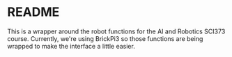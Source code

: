 # README #

This is a wrapper around the robot functions for the AI and Robotics SCI373 course.  Currently, we're using BrickPi3 so those functions are being wrapped to make the interface a little easier.
